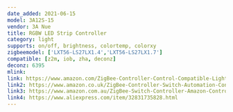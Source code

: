 ```yaml
---
date_added: 2021-06-15
model: 3A12S-15
vendor: 3A Nue
title: RGBW LED Strip Controller 
category: light
supports: on/off, brightness, colortemp, colorxy
zigbeemodel: ['LXT56-LS27LX1.4','LXT56-LS27LX1.7']
compatible: [z2m, iob, zha, deconz]
deconz: 6395
mlink: 
link: https://www.amazon.com/ZigBee-Controller-Control-Compatible-Lightify/dp/B07BTQJ8S5
link2: https://www.amazon.co.uk/ZigBee-Controller-Switch-Automation-Control/dp/B07XCWSZCS
link3: https://www.amazon.com.au/ZigBee-Switch-Controller-Amazon-Control/dp/B07L972KQF
link4: https://www.aliexpress.com/item/32831735828.html
---
```

